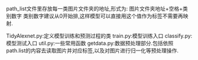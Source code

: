 path_list文件里存放每一类图片文件夹的地址,形式为:
图片文件夹地址+空格+类别数字
类别数字建议从0开始排,这样模型可以直接用这个值作为标签不需要再映射.

TidyAlexnet.py:定义模型训练和预测过程的类
train.py:模型训练入口
classify.py:模型测试入口
util.py:一些常用函数
getdata.py:数据预处理部分.包括依照path.list的内容去读取图片并对应标签,以及对图片进行归一化等预处理操作.